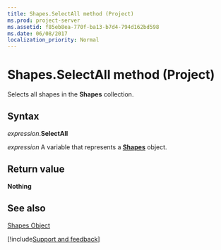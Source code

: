 ```yaml
---
title: Shapes.SelectAll method (Project)
ms.prod: project-server
ms.assetid: f85eb8ea-770f-ba13-b7d4-794d162bd598
ms.date: 06/08/2017
localization_priority: Normal
---
```



# Shapes.SelectAll method (Project)
Selects all shapes in the  **Shapes** collection.

## Syntax

_expression_.**SelectAll**

_expression_ A variable that represents a **[Shapes](Project.Shapes.md)** object.


## Return value

 **Nothing**


## See also


[Shapes Object](Project.shapes.md)

[!include[Support and feedback](~/includes/feedback-boilerplate.md)]